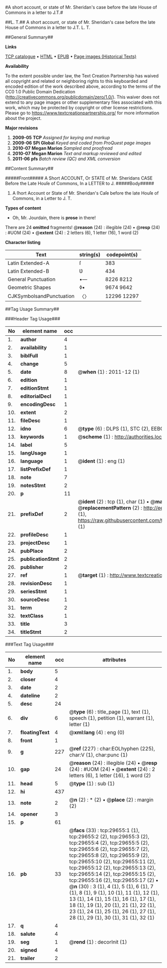 #A short account, or state of Mr. Sheridan's case before the late House of Commons in a letter to J.T.#

##L. T.##
A short account, or state of Mr. Sheridan's case before the late House of Commons in a letter to J.T.
L. T.

##General Summary##

**Links**

[TCP catalogue](http://www.ota.ox.ac.uk/tcp/)  • 
[HTML](http://tei.it.ox.ac.uk/tcp/Texts-HTML/free/A63/A63465.html)  • 
[EPUB](http://tei.it.ox.ac.uk/tcp/Texts-EPUB/free/A63/A63465.epub) • 
[Page images (Historical Texts)](https://historicaltexts.jisc.ac.uk/eebo-99825277e)

**Availability**

To the extent possible under law, the Text Creation Partnership has waived all copyright and related or neighboring rights to this keyboarded and encoded edition of the work described above, according to the terms of the CC0 1.0 Public Domain Dedication (http://creativecommons.org/publicdomain/zero/1.0/). This waiver does not extend to any page images or other supplementary files associated with this work, which may be protected by copyright or other license restrictions. Please go to https://www.textcreationpartnership.org/ for more information about the project.

**Major revisions**

1. __2009-05__ __TCP__ *Assigned for keying and markup*
1. __2009-06__ __SPi Global__ *Keyed and coded from ProQuest page images*
1. __2010-07__ __Megan Marion__ *Sampled and proofread*
1. __2010-07__ __Megan Marion__ *Text and markup reviewed and edited*
1. __2011-06__ __pfs__ *Batch review (QC) and XML conversion*

##Content Summary##

#####Front#####
A Short ACCOUNT, Or STATE of Mr. Sheridans CASE Before the Late Houſe of Commons, In a LETTER to J. 
#####Body#####

1. A ſhort Account or State of Mr. Sheridan's Caſe before the late Houſe of Commons, in a Letter to J. T.

**Types of content**

  * Oh, Mr. Jourdain, there is **prose** in there!

There are 24 **omitted** fragments! 
 @__reason__ (24) : illegible (24)  •  @__resp__ (24) : #UOM (24)  •  @__extent__ (24) : 2 letters (6), 1 letter (16), 1 word (2)

**Character listing**


|Text|string(s)|codepoint(s)|
|---|---|---|
|Latin Extended-A|ſ|383|
|Latin Extended-B|Ʋ|434|
|General Punctuation|•—|8226 8212|
|Geometric Shapes|◊▪|9674 9642|
|CJKSymbolsandPunctuation|〈〉|12296 12297|

##Tag Usage Summary##

###Header Tag Usage###

|No|element name|occ|attributes|
|---|---|---|---|
|1.|__author__|4||
|2.|__availability__|1||
|3.|__biblFull__|1||
|4.|__change__|5||
|5.|__date__|8| @__when__ (1) : 2011-12 (1)|
|6.|__edition__|1||
|7.|__editionStmt__|1||
|8.|__editorialDecl__|1||
|9.|__encodingDesc__|1||
|10.|__extent__|2||
|11.|__fileDesc__|1||
|12.|__idno__|6| @__type__ (6) : DLPS (1), STC (2), EEBO-CITATION (1), PROQUEST (1), VID (1)|
|13.|__keywords__|1| @__scheme__ (1) : http://authorities.loc.gov/ (1)|
|14.|__label__|5||
|15.|__langUsage__|1||
|16.|__language__|1| @__ident__ (1) : eng (1)|
|17.|__listPrefixDef__|1||
|18.|__note__|7||
|19.|__notesStmt__|2||
|20.|__p__|11||
|21.|__prefixDef__|2| @__ident__ (2) : tcp (1), char (1)  •  @__matchPattern__ (2) : ([0-9\-]+):([0-9IVX]+) (1), (.+) (1)  •  @__replacementPattern__ (2) : http://eebo.chadwyck.com/downloadtiff?vid=$1&page=$2 (1), https://raw.githubusercontent.com/textcreationpartnership/Texts/master/tcpchars.xml#$1 (1)|
|22.|__profileDesc__|1||
|23.|__projectDesc__|1||
|24.|__pubPlace__|2||
|25.|__publicationStmt__|2||
|26.|__publisher__|2||
|27.|__ref__|1| @__target__ (1) : http://www.textcreationpartnership.org/docs/. (1)|
|28.|__revisionDesc__|1||
|29.|__seriesStmt__|1||
|30.|__sourceDesc__|1||
|31.|__term__|2||
|32.|__textClass__|1||
|33.|__title__|3||
|34.|__titleStmt__|2||


###Text Tag Usage###

|No|element name|occ|attributes|
|---|---|---|---|
|1.|__body__|5||
|2.|__closer__|4||
|3.|__date__|2||
|4.|__dateline__|2||
|5.|__desc__|24||
|6.|__div__|6| @__type__ (6) : title_page (1), text (1), speech (1), petition (1), warrant (1), letter (1)|
|7.|__floatingText__|4| @__xml:lang__ (4) : eng (0)|
|8.|__front__|1||
|9.|__g__|227| @__ref__ (227) : char:EOLhyphen (225), char:V (1), char:punc (1)|
|10.|__gap__|24| @__reason__ (24) : illegible (24)  •  @__resp__ (24) : #UOM (24)  •  @__extent__ (24) : 2 letters (6), 1 letter (16), 1 word (2)|
|11.|__head__|5| @__type__ (1) : sub (1)|
|12.|__hi__|437||
|13.|__note__|2| @__n__ (2) : * (2)  •  @__place__ (2) : margin (2)|
|14.|__opener__|3||
|15.|__p__|61||
|16.|__pb__|33| @__facs__ (33) : tcp:29655:1 (1), tcp:29655:2 (2), tcp:29655:3 (2), tcp:29655:4 (2), tcp:29655:5 (2), tcp:29655:6 (2), tcp:29655:7 (2), tcp:29655:8 (2), tcp:29655:9 (2), tcp:29655:10 (2), tcp:29655:11 (2), tcp:29655:12 (2), tcp:29655:13 (2), tcp:29655:14 (2), tcp:29655:15 (2), tcp:29655:16 (2), tcp:29655:17 (2)  •  @__n__ (30) : 3 (1), 4 (1), 5 (1), 6 (1), 7 (1), 8 (1), 9 (1), 10 (1), 11 (1), 12 (1), 13 (1), 14 (1), 15 (1), 16 (1), 17 (1), 18 (1), 19 (1), 20 (1), 21 (1), 22 (1), 23 (1), 24 (1), 25 (1), 26 (1), 27 (1), 28 (1), 29 (1), 30 (1), 31 (1), 32 (1)|
|17.|__q__|4||
|18.|__salute__|4||
|19.|__seg__|1| @__rend__ (1) : decorInit (1)|
|20.|__signed__|4||
|21.|__trailer__|2||
